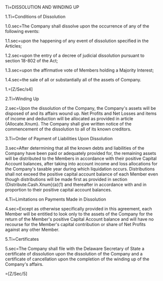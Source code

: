 Ti=DISSOLUTION AND WINDING UP

1.Ti=Conditions of Dissolution

1.0.sec=The Company shall dissolve upon the occurrence of any of the following events:

1.1.sec=upon the happening of any event of dissolution specified in the Articles;

1.2.sec=upon the entry of a decree of judicial dissolution pursuant to section 18-802 of the Act;

1.3.sec=upon the affirmative vote of Members holding a Majority Interest;

1.4.sec=the sale of all or substantially all of the assets of Company.

1.=[Z/Sec/s4]

2.Ti=Winding Up

2.sec=Upon the dissolution of the Company, the Company's assets will be disposed of and its affairs wound up. Net Profits and Net Losses and items of income and deduction will be allocated as provided in article {Allocate.Xnum}. The Company shall give written notice of the commencement of the dissolution to all of its known creditors. 

3.Ti=Order of Payment of Liabilities Upon Dissolution

3.sec=After determining that all the known debts and liabilities of the Company have been paid or adequately provided for, the remaining assets will be distributed to the Members in accordance with their positive Capital Account balances, after taking into account income and loss allocations for the Company's taxable year during which liquidation occurs.  Distributions shall not exceed the positive capital account balance of each Member even though distributions will be made first as provided in section {Distribute.Cash.Xnum}(a)(1) and thereafter in accordance with and in proportion to their positive capital account balances.

4.Ti=Limitations on Payments Made in Dissolution

4.sec=Except as otherwise specifically provided in this agreement, each Member will be entitled to look only to the assets of the Company for the return of the Member's positive Capital Account balance and will have no recourse for the Member's capital contribution or share of Net Profits against any other Member.

5.Ti=Certificates

5.sec=The Company shall file with the Delaware Secretary of State a certificate of dissolution upon the dissolution of the Company and a certificate of cancellation upon the completion of the winding up of the Company's affairs.

=[Z/Sec/5]
